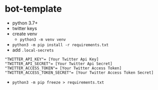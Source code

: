 # bot-template

- python 3.7+
- twitter keys
- create venv
  - `python3 -m venv venv`
- `python3 -m pip install -r requirements.txt`
- add `.local-secrets`

```
"TWITTER_API_KEY"= [Your Twitter Api Key]
"TWITTER_API_SECRET"= [Your Twitter Api Secret]
"TWITTER_ACCESS_TOKEN"= [Your Twitter Access Token]
"TWITTER_ACCESS_TOKEN_SECRET"= [Your Twitter Access Token Secret]
```

- `python3 -m pip freeze > requirements.txt`
